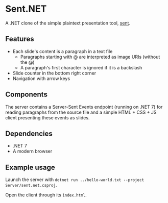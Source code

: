 # Sent.NET
A .NET clone of the simple plaintext presentation tool, [sent](https://tools.suckless.org/sent/).

## Features
- Each slide's content is a paragraph in a text file
    - Paragraphs starting with @ are interpreted as image URIs (without the @)
    - A paragraph's first character is ignored if it is a backslash
- Slide counter in the bottom right corner
- Navigation with arrow keys

## Components
The server contains a Server-Sent Events endpoint (running on .NET 7) for reading paragraphs from the source file and
a simple HTML + CSS + JS client presenting these events as slides.

## Dependencies
- .NET 7
- A modern browser

## Example usage
Launch the server with `dotnet run ../hello-world.txt --project Server/sent.net.csproj`.

Open the client through its `index.html`.
